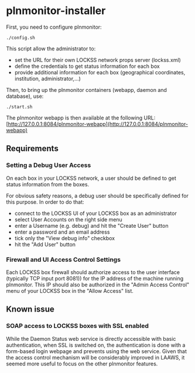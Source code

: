 # plnmonitor-installer

First, you need to configure plnmonitor:

```
./config.sh
```


This script allow the administrator to:
- set the URL for their own LOCKSS network props server (lockss.xml) 
- define the credentials to get status information for each box
- provide additional information for each box (geographical coordinates, institution, administrator,...)


Then, to bring up the plnmonitor containers (webapp, daemon and database), use:

```
./start.sh
```

The plnmonitor webapp is then available at the following URL:
[http://127.0.0.1:8084/plnmonitor-webapp](http://127.0.0.1:8084/plnmonitor-webapp)

## Requirements

### Setting a Debug User Access

On each  box in your LOCKSS network, a user should be defined to get status information from the boxes.

For obvious safety reasons, a debug user should be specifically defined for this purpose. 
In order to do that: 

- connect to the LOCKSS UI of your LOCKSS box as an administrator
- select User Accounts  on the right side menu
- enter a Username (e.g. debug) and hit the "Create User" button
- enter a password and an email address
- tick only the "View debug info" checkbox
- hit the "Add User" button

### Firewall and UI Access Control Settings

Each LOCKSS box firewall should authorize access to the user interface (typically TCP input port 8081)) for the IP address of the machine running plnmonitor.
This IP should also be authorized in the "Admin Access Control" menu of your LOCKSS box in the "Allow Access" list. 


## Known issue 

### SOAP access to LOCKSS boxes with SSL enabled
While the Daemon Status web service is directly accessible with basic authentication, when SSL is switched on, the authentication is done with a form-based login webpage and prevents using the web service. Given that the access control mechanism will be considerably improved in LAAWS, it seemed more useful to focus on the other plnmonitor features.